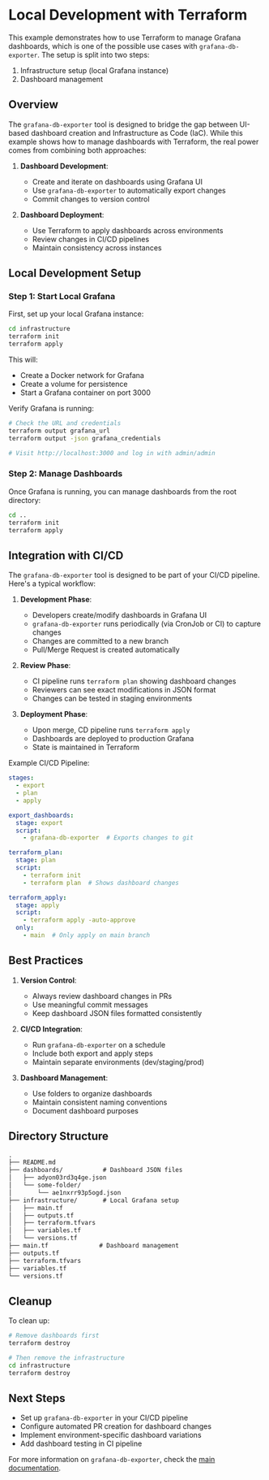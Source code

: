 # Local Development with Terraform

This example demonstrates how to use Terraform to manage Grafana dashboards, which is one of the possible use cases with `grafana-db-exporter`. The setup is split into two steps:

1. Infrastructure setup (local Grafana instance)
2. Dashboard management

## Overview

The `grafana-db-exporter` tool is designed to bridge the gap between UI-based dashboard creation and Infrastructure as Code (IaC). While this example shows how to manage dashboards with Terraform, the real power comes from combining both approaches:

1. **Dashboard Development**:
   - Create and iterate on dashboards using Grafana UI
   - Use `grafana-db-exporter` to automatically export changes
   - Commit changes to version control

2. **Dashboard Deployment**:
   - Use Terraform to apply dashboards across environments
   - Review changes in CI/CD pipelines
   - Maintain consistency across instances

## Local Development Setup

### Step 1: Start Local Grafana

First, set up your local Grafana instance:

```bash
cd infrastructure
terraform init
terraform apply
```

This will:

- Create a Docker network for Grafana
- Create a volume for persistence
- Start a Grafana container on port 3000

Verify Grafana is running:

```bash
# Check the URL and credentials
terraform output grafana_url
terraform output -json grafana_credentials

# Visit http://localhost:3000 and log in with admin/admin
```

### Step 2: Manage Dashboards

Once Grafana is running, you can manage dashboards from the root directory:

```bash
cd ..
terraform init
terraform apply
```

## Integration with CI/CD

The `grafana-db-exporter` tool is designed to be part of your CI/CD pipeline. Here's a typical workflow:

1. **Development Phase**:
   - Developers create/modify dashboards in Grafana UI
   - `grafana-db-exporter` runs periodically (via CronJob or CI) to capture changes
   - Changes are committed to a new branch
   - Pull/Merge Request is created automatically

2. **Review Phase**:
   - CI pipeline runs `terraform plan` showing dashboard changes
   - Reviewers can see exact modifications in JSON format
   - Changes can be tested in staging environments

3. **Deployment Phase**:
   - Upon merge, CD pipeline runs `terraform apply`
   - Dashboards are deployed to production Grafana
   - State is maintained in Terraform

Example CI/CD Pipeline:

```yaml
stages:
  - export
  - plan
  - apply

export_dashboards:
  stage: export
  script:
    - grafana-db-exporter  # Exports changes to git

terraform_plan:
  stage: plan
  script:
    - terraform init
    - terraform plan  # Shows dashboard changes

terraform_apply:
  stage: apply
  script:
    - terraform apply -auto-approve
  only:
    - main  # Only apply on main branch
```

## Best Practices

1. **Version Control**:
   - Always review dashboard changes in PRs
   - Use meaningful commit messages
   - Keep dashboard JSON files formatted consistently

2. **CI/CD Integration**:
   - Run `grafana-db-exporter` on a schedule
   - Include both export and apply steps
   - Maintain separate environments (dev/staging/prod)

3. **Dashboard Management**:
   - Use folders to organize dashboards
   - Maintain consistent naming conventions
   - Document dashboard purposes

## Directory Structure

```txt
.
├── README.md
├── dashboards/           # Dashboard JSON files
│   ├── adyon03rd3q4ge.json
│   └── some-folder/
│       └── ae1nxrr93p5ogd.json
├── infrastructure/       # Local Grafana setup
│   ├── main.tf
│   ├── outputs.tf
│   ├── terraform.tfvars
│   ├── variables.tf
│   └── versions.tf
├── main.tf              # Dashboard management
├── outputs.tf
├── terraform.tfvars
├── variables.tf
└── versions.tf
```

## Cleanup

To clean up:

```bash
# Remove dashboards first
terraform destroy

# Then remove the infrastructure
cd infrastructure
terraform destroy
```

## Next Steps

- Set up `grafana-db-exporter` in your CI/CD pipeline
- Configure automated PR creation for dashboard changes
- Implement environment-specific dashboard variations
- Add dashboard testing in CI pipeline

For more information on `grafana-db-exporter`, check the [main documentation](../README.md).
